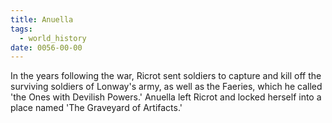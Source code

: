 ```yaml
---
title: Anuella
tags:
  - world_history
date: 0056-00-00
---
```

In the years following the war, Ricrot sent soldiers to capture and kill off the surviving soldiers of Lonway's army, as well as the Faeries, which he called 'the Ones with Devilish Powers.' Anuella left Ricrot and locked herself into a place named 'The Graveyard of Artifacts.'